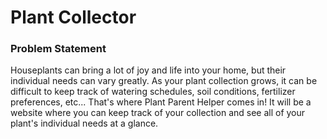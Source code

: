 # Plant Collector



### Problem Statement

Houseplants can bring a lot of joy and life into your home, but their individual needs can vary greatly. As your plant
collection grows, it can be difficult to keep track of watering schedules, soil conditions, fertilizer preferences, etc... 
That's where Plant Parent Helper comes in! It will be a website where you can keep track of your collection and see all
of your plant's individual needs at a glance. 